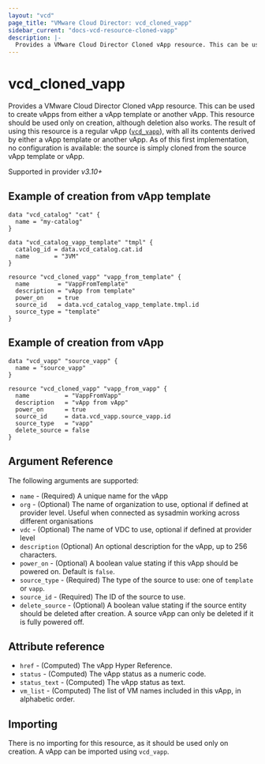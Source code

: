 ```yaml
---
layout: "vcd"
page_title: "VMware Cloud Director: vcd_cloned_vapp"
sidebar_current: "docs-vcd-resource-cloned-vapp"
description: |-
  Provides a VMware Cloud Director Cloned vApp resource. This can be used to create vApps from either a vApp template or another vApp.
---
```


# vcd\_cloned\_vapp

Provides a VMware Cloud Director Cloned vApp resource. This can be used to create vApps from either a vApp template or another vApp.
This resource should be used only on creation, although deletion also works. The result of using this resource is a
regular vApp ([`vcd_vapp`](/providers/vmware/vcd/latest/docs/resources/vapp)), with all its contents derived by either a vApp template or another vApp.
As of this first implementation, no configuration is available: the source is simply cloned from the source vApp template
or vApp.

Supported in provider *v3.10+*

## Example of creation from vApp template

```hcl
data "vcd_catalog" "cat" {
  name = "my-catalog"
}

data "vcd_catalog_vapp_template" "tmpl" {
  catalog_id = data.vcd_catalog.cat.id
  name       = "3VM"
}

resource "vcd_cloned_vapp" "vapp_from_template" {
  name        = "VappFromTemplate"
  description = "vApp from template"
  power_on    = true
  source_id   = data.vcd_catalog_vapp_template.tmpl.id
  source_type = "template"
}
```

## Example of creation from vApp

```hcl
data "vcd_vapp" "source_vapp" {
  name = "source_vapp"
}

resource "vcd_cloned_vapp" "vapp_from_vapp" {
  name          = "VappFromVapp"
  description   = "vApp from vApp"
  power_on      = true
  source_id     = data.vcd_vapp.source_vapp.id
  source_type   = "vapp"
  delete_source = false
}
```

## Argument Reference

The following arguments are supported:

* `name` - (Required) A unique name for the vApp
* `org` - (Optional) The name of organization to use, optional if defined at provider level. Useful when connected as sysadmin working across different organisations
* `vdc` - (Optional) The name of VDC to use, optional if defined at provider level
* `description` (Optional) An optional description for the vApp, up to 256 characters.
* `power_on` - (Optional) A boolean value stating if this vApp should be powered on. Default is `false`.
* `source_type` - (Required) The type of the source to use: one of `template` or `vapp`.
* `source_id` - (Required) The ID of the source to use.
* `delete_source` - (Optional) A boolean value stating if the source entity should be deleted after creation.
  A source vApp can only be deleted if it is fully powered off.

## Attribute reference

* `href` - (Computed) The vApp Hyper Reference.
* `status` - (Computed) The vApp status as a numeric code.
* `status_text` - (Computed) The vApp status as text.
* `vm_list` - (Computed) The list of VM names included in this vApp, in alphabetic order.

## Importing

There is no importing for this resource, as it should be used only on creation. A vApp can be imported using `vcd_vapp`.
